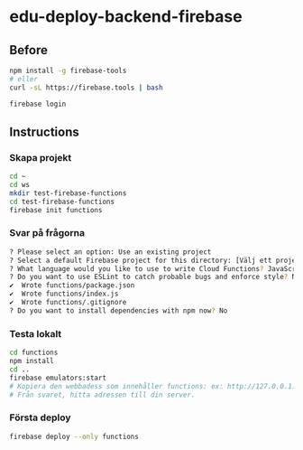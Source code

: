 # edu-deploy-backend-firebase

## Before

```bash
npm install -g firebase-tools
# eller
curl -sL https://firebase.tools | bash

firebase login
```


## Instructions

### Skapa projekt
```bash
cd ~
cd ws
mkdir test-firebase-functions
cd test-firebase-functions
firebase init functions
```

### Svar på frågorna
```bash
? Please select an option: Use an existing project
? Select a default Firebase project for this directory: [Välj ett projekt du redan skapa med Blaze plan]
? What language would you like to use to write Cloud Functions? JavaScript
? Do you want to use ESLint to catch probable bugs and enforce style? No
✔  Wrote functions/package.json
✔  Wrote functions/index.js
✔  Wrote functions/.gitignore
? Do you want to install dependencies with npm now? No
```

### Testa lokalt

```bash
cd functions
npm install
cd ..
firebase emulators:start
# Kopiera den webbadess som innehåller functions: ex: http://127.0.0.1:4000/functions
# Från svaret, hitta adressen till din server.
```

### Första deploy

```bash
firebase deploy --only functions
```
